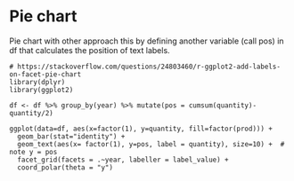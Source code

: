 # Pie chart
Pie chart with other approach this by defining another variable (call pos) in df that calculates the position of text labels. 
```{r}
# https://stackoverflow.com/questions/24803460/r-ggplot2-add-labels-on-facet-pie-chart
library(dplyr)
library(ggplot2)

df <- df %>% group_by(year) %>% mutate(pos = cumsum(quantity)- quantity/2)

ggplot(data=df, aes(x=factor(1), y=quantity, fill=factor(prod))) +
  geom_bar(stat="identity") +
  geom_text(aes(x= factor(1), y=pos, label = quantity), size=10) +  # note y = pos
  facet_grid(facets = .~year, labeller = label_value) +
  coord_polar(theta = "y")
```
